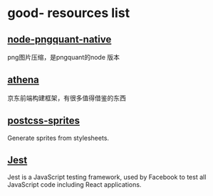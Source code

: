 # good- resources list

## [node-pngquant-native](https://github.com/xiangshouding/node-pngquant-native)
png图片压缩，是pngquant的node 版本

## [athena](https://github.com/o2team/athena)
京东前端构建框架，有很多值得借鉴的东西

## [postcss-sprites](https://github.com/2createStudio/postcss-sprites)
Generate sprites from stylesheets.

## [Jest](http://facebook.github.io/jest/)
Jest is a JavaScript testing framework, 
used by Facebook to test all JavaScript code including React applications.